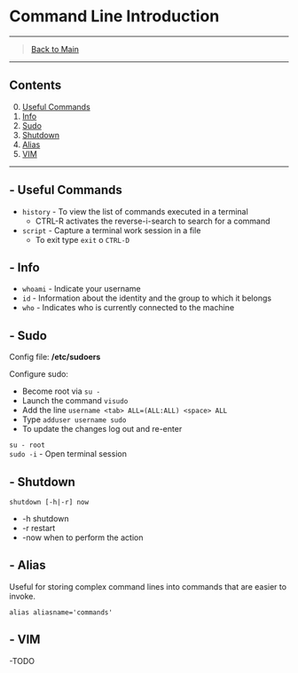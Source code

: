 # Command Line Introduction

---------------
> [Back to Main](../../../)
---------------
## Contents

0. [Useful Commands](#--useful-commands)
1. [Info](#--info)
2. [Sudo](#--sudo)
3. [Shutdown](#--shutdown)
4. [Alias](#--alias)
5. [VIM](#--vim)
---------------
## - Useful Commands

- `history` - To view the list of commands executed in a terminal
  - CTRL-R activates the reverse-i-search to search for a command
- `script` - Capture a terminal work session in a file
  - To exit type `exit` o `CTRL-D`

## - Info

  * `whoami` - Indicate your username
  * `id` - Information about the identity and the group to which it belongs
  * `who` - Indicates who is currently connected to the machine


## - Sudo

Config file: **/etc/sudoers**

Configure sudo:
 * Become root via `su -`
 * Launch the command `visudo`
 * Add the line `username <tab> ALL=(ALL:ALL) <space> ALL`
 * Type `adduser username sudo`
 * To update the changes log out and re-enter

`su - root`  
`sudo -i` - Open terminal session

## - Shutdown

`shutdown [-h|-r] now` 
* -h shutdown  
* -r restart  
* -now when to perform the action

## - Alias

Useful for storing complex command lines into commands that are easier to invoke.

`alias aliasname='commands'`

## - VIM

-TODO
